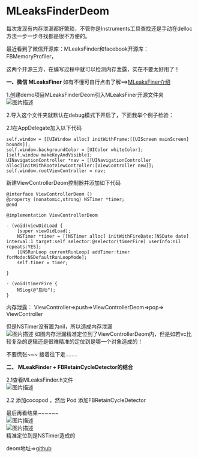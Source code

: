 # MLeaksFinderDeom

每次发现有内存泄漏都好繁琐，不管你是Instruments工具查找还是手动在delloc方法一步一步寻找都是很不方便的。

最近看到了微信开源库：MLeaksFinder和facebook开源库：FBMemoryProfiler，

这两个开源三方，在编写过程中就可以检测内存泄露，实在不要太好用了！

**一、微信 MLeaksFiner**
如有不懂可自行点击了解==&gt;[MLeaksFiner介绍](http://wereadteam.github.io/2016/07/20/MLeaksFinder2/)

1.创建demo项目MLeaksFinderDeom引入MLeaksFiner开源文件夹
</br>
![图片描述](https://github.com/dongpeng66/MLeaksFinderDeom/blob/master/Snip20181112_1.png)

2.导入这个文件夹就默认在debug模式下开启了，下面我举个例子检验：

2.1在AppDelegate加入以下代码


```
self.window = [[UIWindow alloc] initWithFrame:[[UIScreen mainScreen] bounds]];
self.window.backgroundColor = [UIColor whiteColor];
[self.window makeKeyAndVisible];  
UINavigationController *nav = [[UINavigationController alloc]initWithRootViewController:[ViewController new]];
self.window.rootViewController = nav;
```

新建ViewControllerDeom控制器并添加如下代码


```
@interface ViewControllerDeom ()
@property (nonatomic,strong) NSTimer *timer;
@end

@implementation ViewControllerDeom

- (void)viewDidLoad {
    [super viewDidLoad];
    NSTimer *timer = [[NSTimer alloc] initWithFireDate:[NSDate date] interval:1 target:self selector:@selector(timerFire) userInfo:nil repeats:YES];
    [[NSRunLoop currentRunLoop] addTimer:timer forMode:NSDefaultRunLoopMode];
    self.timer = timer;
    
}

- (void)timerFire {
    NSLog(@"启动");
}
```


内存泄露： ViewController=&gt;push=&gt;ViewControllerDeom=&gt;pop=&gt; ViewController

但是NSTimer没有置为nil，所以造成内存泄漏
</br>
![图片描述](https://github.com/dongpeng66/MLeaksFinderDeom/blob/master/Simulator%20Screen%20Shot%20-%20iPhone%207%20-%202018-11-13%20at%2014.37.54.png)
如图内存泄漏精准定位到了ViewControllerDeom内，但是如若vc比较复杂的逻辑还是很难精准的定位到是哪一个对象造成的！

不要慌张~~~ 接着往下走........

**二、 MLeakFinder +  FBRetainCycleDetector的结合**

2.1查看MLeaksFinder.h文件
</br>
![图片描述](https://github.com/dongpeng66/MLeaksFinderDeom/blob/master/Snip20181113_1.png)

2.2  添加cocopod ，然后 Pod 添加FBRetainCycleDetector

最后再看结果~~~~~~
</br>
![图片描述](https://github.com/dongpeng66/MLeaksFinderDeom/blob/master/Snip20181113_3.png)
</br>
![图片描述](https://github.com/dongpeng66/MLeaksFinderDeom/blob/master/Simulator%20Screen%20Shot%20-%20iPhone%207%20-%202018-11-13%20at%2014.52.24.png)
</br>
精准定位到是NSTimer造成的


deom地址=&gt;[github](https://github.com/dongpeng66/MLeaksFinderDeom.git)
